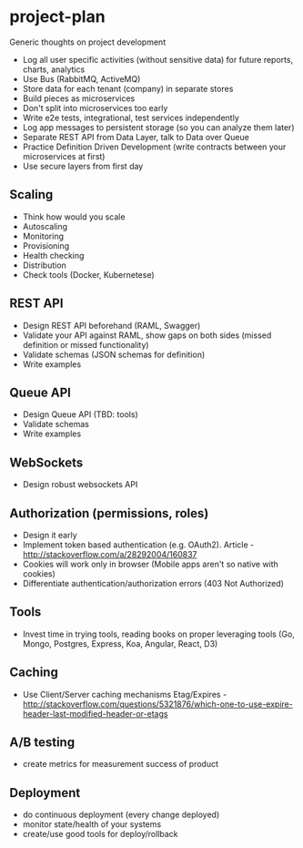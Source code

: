 # project-plan
Generic thoughts on project development

- Log all user specific activities (without sensitive data) for future reports, charts, analytics
- Use Bus (RabbitMQ, ActiveMQ)
- Store data for each tenant (company) in separate stores
- Build pieces as microservices
- Don't split into microservices too early
- Write e2e tests, integrational, test services independently
- Log app messages to persistent storage (so you can analyze them later)
- Separate REST API from Data Layer, talk to Data over Queue
- Practice Definition Driven Development (write contracts between your microservices at first)
- Use secure layers from first day

## Scaling
- Think how would you scale
- Autoscaling
- Monitoring
- Provisioning
- Health checking
- Distribution
- Check tools (Docker, Kubernetese)

## REST API
- Design REST API beforehand (RAML, Swagger) 
- Validate your API against RAML, show gaps on both sides (missed definition or missed functionality)
- Validate schemas (JSON schemas for definition)
- Write examples

## Queue API
- Design Queue API (TBD: tools)
- Validate schemas
- Write examples

## WebSockets
- Design robust websockets API

## Authorization (permissions, roles)
- Design it early
- Implement token based authentication (e.g. OAuth2). Article - http://stackoverflow.com/a/28292004/160837
- Cookies will work only in browser (Mobile apps aren't so native with cookies)
- Differentiate authentication/authorization errors (403 Not Authorized)

## Tools
- Invest time in trying tools, reading books on proper leveraging tools (Go, Mongo, Postgres, Express, Koa, Angular, React, D3)

## Caching
- Use Client/Server caching mechanisms Etag/Expires - http://stackoverflow.com/questions/5321876/which-one-to-use-expire-header-last-modified-header-or-etags

## A/B testing
- create metrics for measurement success of product

## Deployment
- do continuous deployment (every change deployed)
- monitor state/health of your systems
- create/use good tools for deploy/rollback
